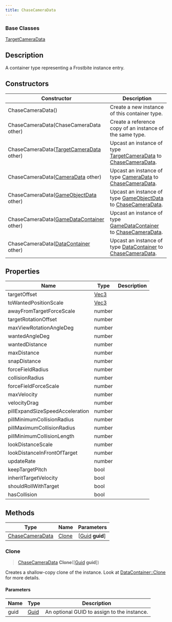 ```yaml
---
title: ChaseCameraData
---
```

### Base Classes

[TargetCameraData](/vext/ref/fb/targetcameradata/)

## Description

A container type representing a Frostbite instance entry.

## Constructors

| Constructor                                                                | Description                                                                                                           |
| -------------------------------------------------------------------------- | --------------------------------------------------------------------------------------------------------------------- |
| ChaseCameraData()                                                          | Create a new instance of this container type.                                                                         |
| ChaseCameraData(ChaseCameraData other)                                     | Create a reference copy of an instance of the same type.                                                              |
| ChaseCameraData([TargetCameraData](/vext/ref/fb/targetcameradata/) other)                | Upcast an instance of type [TargetCameraData](/vext/ref/fb/targetcameradata/) to [ChaseCameraData](/vext/ref/fb/chasecameradata/).                |
| ChaseCameraData([CameraData](/vext/ref/fb/cameradata/) other)                            | Upcast an instance of type [CameraData](/vext/ref/fb/cameradata/) to [ChaseCameraData](/vext/ref/fb/chasecameradata/).                            |
| ChaseCameraData([GameObjectData](/vext/ref/fb/gameobjectdata/) other)                    | Upcast an instance of type [GameObjectData](/vext/ref/fb/gameobjectdata/) to [ChaseCameraData](/vext/ref/fb/chasecameradata/).                    |
| ChaseCameraData([GameDataContainer](/vext/ref/fb/gamedatacontainer/) other)              | Upcast an instance of type [GameDataContainer](/vext/ref/fb/gamedatacontainer/) to [ChaseCameraData](/vext/ref/fb/chasecameradata/).              |
| ChaseCameraData([DataContainer](/vext/ref/shared/class/datacontainer) other) | Upcast an instance of type [DataContainer](/vext/ref/shared/class/datacontainer) to [ChaseCameraData](/vext/ref/fb/chasecameradata/). |

## Properties

| Name                            | Type                              | Description |
| ------------------------------- | --------------------------------- | ----------- |
| targetOffset                    | [Vec3](/vext/ref/shared/class/vec3) |             |
| toWantedPositionScale           | [Vec3](/vext/ref/shared/class/vec3) |             |
| awayFromTargetForceScale        | number                            |             |
| targetRotationOffset            | number                            |             |
| maxViewRotationAngleDeg         | number                            |             |
| wantedAngleDeg                  | number                            |             |
| wantedDistance                  | number                            |             |
| maxDistance                     | number                            |             |
| snapDistance                    | number                            |             |
| forceFieldRadius                | number                            |             |
| collisionRadius                 | number                            |             |
| forceFieldForceScale            | number                            |             |
| maxVelocity                     | number                            |             |
| velocityDrag                    | number                            |             |
| pillExpandSizeSpeedAcceleration | number                            |             |
| pillMinimumCollisionRadius      | number                            |             |
| pillMaximumCollisionRadius      | number                            |             |
| pillMinimumCollisionLength      | number                            |             |
| lookDistanceScale               | number                            |             |
| lookDistanceInFrontOfTarget     | number                            |             |
| updateRate                      | number                            |             |
| keepTargetPitch                 | bool                              |             |
| inheritTargetVelocity           | bool                              |             |
| shouldRollWithTarget            | bool                              |             |
| hasCollision                    | bool                              |             |

## Methods

| Type                               | Name            | Parameters                                     |
| ---------------------------------- | --------------- | ---------------------------------------------- |
| [ChaseCameraData](/vext/ref/fb/chasecameradata/) | [Clone](#clone) | \[[Guid](/vext/ref/shared/class/guid) **guid**\] |

### Clone

> [ChaseCameraData](/vext/ref/fb/chasecameradata/) **Clone**(\[[Guid](/vext/ref/shared/class/guid) **guid**\])

Creates a shallow-copy clone of the instance. Look at [DataContainer::Clone](/vext/ref/shared/class/datacontainer#clone) for more details.

#### Parameters

| Name | Type         | Description                                 |
| ---- | ------------ | ------------------------------------------- |
| guid | [Guid](/vext/ref/shared/class/guid/) | An optional GUID to assign to the instance. |

